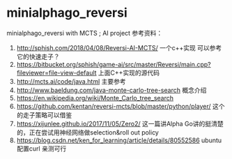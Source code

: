 # minialphago_reversi
minialphago_reversi with MCTS ; AI project
参考资料：
1. http://sphish.com/2018/04/08/Reversi-AI-MCTS/ 一个c++实现 可以参考它的快速走子？
2. https://bitbucket.org/sphish/game-ai/src/master/Reversi/main.cpp?fileviewer=file-view-default 上面C++实现的源代码
3. http://mcts.ai/code/java.html 主要参考
4. http://www.baeldung.com/java-monte-carlo-tree-search 概念介绍
5. https://en.wikipedia.org/wiki/Monte_Carlo_tree_search
6. https://github.com/kentan/reversi-mcts/blob/master/python/player/ 这个的走子策略可以借鉴
7. https://xijunlee.github.io/2017/11/05/Zero2/  这一篇讲Alpha Go讲的挺清楚的，正在尝试用神经网络做selection&roll out policy
8. https://blog.csdn.net/ken_for_learning/article/details/80552586 ubuntu配置curl 亲测可行
